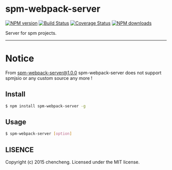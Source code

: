 # spm-webpack-server

[![NPM version](https://img.shields.io/npm/v/spm-webpack-server.svg?style=flat)](https://npmjs.org/package/spm-webpack-server)
[![Build Status](https://img.shields.io/travis/spmjs/spm-webpack-server.svg?style=flat)](https://travis-ci.org/spmjs/spm-webpack-server)
[![Coverage Status](https://img.shields.io/coveralls/spmjs/spm-webpack-server.svg?style=flat)](https://coveralls.io/r/spmjs/spm-webpack-server)
[![NPM downloads](http://img.shields.io/npm/dm/spm-webpack-server.svg?style=flat)](https://npmjs.org/package/spm-webpack-server)

Server for spm projects.

---

# Notice

From spm-webpack-server@1.0.0  spm-webpack-server does not support  spmjsio or any custom source any more !


## Install

```bash
$ npm install spm-webpack-server -g
```

## Usage

```bash
$ spm-webpack-server [option]
```

## LISENCE

Copyright (c) 2015 chencheng. Licensed under the MIT license.
